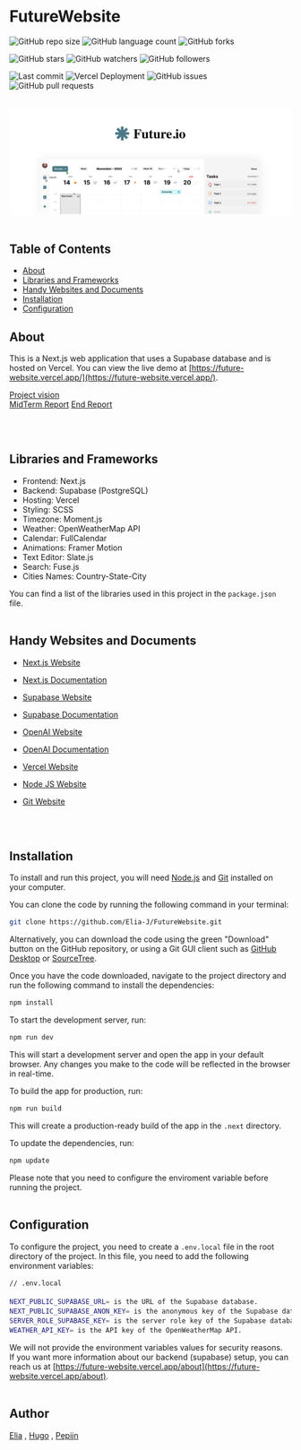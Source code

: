 # FutureWebsite

![GitHub repo size](https://img.shields.io/github/repo-size/Elia-J/FutureWebsite?style=for-the-badge)
![GitHub language count](https://img.shields.io/github/languages/count/Elia-J/FutureWebsite?style=for-the-badge)
![GitHub forks](https://img.shields.io/github/forks/Elia-J/FutureWebsite?style=for-the-badge)

![GitHub stars](https://img.shields.io/github/stars/Elia-J/FutureWebsite?style=for-the-badge)
![GitHub watchers](https://img.shields.io/github/watchers/Elia-J/FutureWebsite?style=for-the-badge)
![GitHub followers](https://img.shields.io/github/followers/Elia-J?style=for-the-badge)

![Last commit](https://img.shields.io/github/last-commit/Elia-J/FutureWebsite?style=for-the-badge)
![Vercel Deployment](https://vercelbadge.vercel.app/api/Elia-J/FutureWebsite?style=for-the-badge)
![GitHub issues](https://img.shields.io/github/issues/Elia-J/FutureWebsite?style=for-the-badge)
![GitHub pull requests](https://img.shields.io/github/issues-pr/Elia-J/FutureWebsite?style=for-the-badge)
</br></br>

![FutureWebsite](https://raw.githubusercontent.com/Elia-J/FutureWebsite/ff8f72cacd8b18b05f10c44ea733decf7bdfbd05/public/future-website.svg)
</br></br>

## Table of Contents

- [About](#about)
- [Libraries and Frameworks](#libraries-and-frameworks)
- [Handy Websites and Documents](#handy-websites-and-documents)
- [Installation](#installing)
- [Configuration](#configuration)
  </br>

## About

This is a Next.js web application that uses a Supabase database and is hosted on Vercel. You can view the live demo at [https://future-website.vercel.app/](https://future-website.vercel.app/).

[Project vision](<https://github.com/Elia-J/FutureWebsite/blob/main/Team%5B19%5D_Vision_SP%5B1%5D%20(1).pdf>) <br/>
[MidTerm Report](https://github.com/Elia-J/FutureWebsite/blob/main/Team%5B19%5D_Report.pdf)
[End Report](https://github.com/Elia-J/FutureWebsite/blob/main/Team%5B19%5D_End_Report.pdf)


</br></br>

## Libraries and Frameworks

- Frontend: Next.js
- Backend: Supabase (PostgreSQL)
- Hosting: Vercel
- Styling: SCSS
- Timezone: Moment.js
- Weather: OpenWeatherMap API
- Calendar: FullCalendar
- Animations: Framer Motion
- Text Editor: Slate.js
- Search: Fuse.js
- Cities Names: Country-State-City

You can find a list of the libraries used in this project in the `package.json` file.
</br></br>

## Handy Websites and Documents
- [Next.js Website](https://nextjs.org/)
- [Next.js Documentation](https://nextjs.org/docs)
- [Supabase Website](https://www.supabase.io/)
- [Supabase Documentation](https://supabase.io/docs)
- [OpenAI Website](https://openai.com/)
- [OpenAI Documentation](https://beta.openai.com/docs)
- [Vercel Website](https://vercel.com/)
- [Node JS Website](https://nodejs.org/en/)
- [Git Website](https://git-scm.com/)

  </br></br>

## Installation

To install and run this project, you will need [Node.js](https://nodejs.org/) and [Git](https://git-scm.com/) installed on your computer.

You can clone the code by running the following command in your terminal:

```bash
git clone https://github.com/Elia-J/FutureWebsite.git
```

Alternatively, you can download the code using the green "Download" button on the GitHub repository, or using a Git GUI client such as [GitHub Desktop](https://desktop.github.com/) or [SourceTree](https://www.sourcetreeapp.com/).

Once you have the code downloaded, navigate to the project directory and run the following command to install the dependencies:

```bash
npm install
```

To start the development server, run:

```bash
npm run dev
```

This will start a development server and open the app in your default browser. Any changes you make to the code will be reflected in the browser in real-time.

To build the app for production, run:

```bash
npm run build
```

This will create a production-ready build of the app in the `.next` directory.

To update the dependencies, run:

```bash
npm update
```

Please note that you need to configure the enviroment variable before running the project.
</br></br>

## Configuration

To configure the project, you need to create a `.env.local` file in the root directory of the project. In this file, you need to add the following environment variables:

```bash
// .env.local

NEXT_PUBLIC_SUPABASE_URL= is the URL of the Supabase database.
NEXT_PUBLIC_SUPABASE_ANON_KEY= is the anonymous key of the Supabase database.
SERVER_ROLE_SUPABASE_KEY= is the server role key of the Supabase database.
WEATHER_API_KEY= is the API key of the OpenWeatherMap API.

```

We will not provide the environment variables values for security reasons.
</br>
If you want more information about our backend (supabase) setup, you can reach us at [https://future-website.vercel.app/about](https://future-website.vercel.app/about).
</br></br>

## Author

[Elia](https://github.com/Elia-J) , [Hugo](https://github.com/hugokrul) , [Pepijn](https://github.com/PepijnU)
